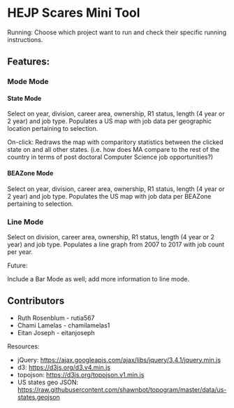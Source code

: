 # HEJP Scares Mini Tool

Running: Choose which project want to run and check their specific running instructions.

## Features: 

### Mode Mode
#### State Mode
Select on year, division, career area, ownership, R1 status, length (4 year or 2 year) and job type.
Populates a US map with job data per geographic location pertaining to selection.

On-click: Redraws the map with comparitory statistics between the clicked state on and all other states.
(i.e. how does MA compare to the rest of the country in terms of post doctoral Computer Science job opportunities?)

#### BEAZone Mode
Select on year, division, career area, ownership, R1 status, length (4 year or 2 year) and job type.
Populates the US map with job data per BEAZone pertaining to selection.

### Line Mode
Select on division, career area, ownership, R1 status, length (4 year or 2 year) and job type.
Populates a line graph from 2007 to 2017 with job count per year.

Future:

Include a Bar Mode as well; add more information to line mode. 

## Contributors
* Ruth Rosenblum    - rutia567
* Chami Lamelas     - chamilamelas1
* Eitan Joseph      - eitanjoseph

Resources: 

* jQuery: https://ajax.googleapis.com/ajax/libs/jquery/3.4.1/jquery.min.js
* d3: https://d3js.org/d3.v4.min.js
* topojson: https://d3js.org/topojson.v1.min.js
* US states geo JSON: https://raw.githubusercontent.com/shawnbot/topogram/master/data/us-states.geojson






